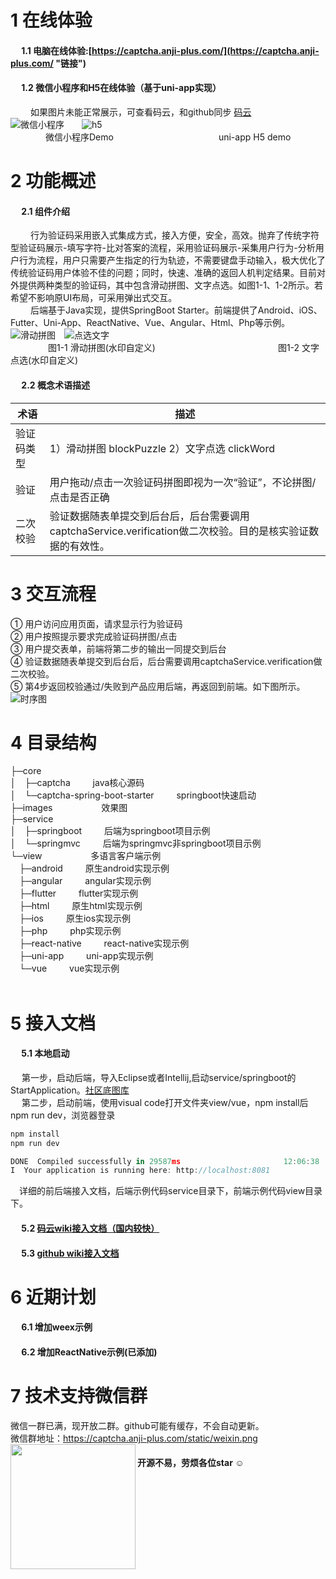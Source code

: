 # 1 在线体验
#### &emsp; 1.1 电脑在线体验:[https://captcha.anji-plus.com/](https://captcha.anji-plus.com/ "链接")
#### &emsp; 1.2 微信小程序和H5在线体验（基于uni-app实现）
 &emsp;&emsp; 如果图片未能正常展示，可查看码云，和github同步 [码云]( https://gitee.com/anji-plus/captcha "码云")<br>
 ![微信小程序](https://captcha.anji-plus.com/static/8cm.jpg  "微信小程序")&emsp;&emsp;![h5](https://images.gitee.com/uploads/images/2020/0429/174246_c33e3fa3_1728982.png "h5.png")<br>
 &emsp;&emsp;&emsp;&emsp;微信小程序Demo&emsp;&emsp;&emsp;&emsp;&emsp;&emsp;&emsp;&emsp;&emsp;&emsp;&emsp;&emsp;uni-app H5 demo

# 2 功能概述
#### &emsp; 2.1 组件介绍
 &emsp;&emsp; 行为验证码采用嵌入式集成方式，接入方便，安全，高效。抛弃了传统字符型验证码展示-填写字符-比对答案的流程，采用验证码展示-采集用户行为-分析用户行为流程，用户只需要产生指定的行为轨迹，不需要键盘手动输入，极大优化了传统验证码用户体验不佳的问题；同时，快速、准确的返回人机判定结果。目前对外提供两种类型的验证码，其中包含滑动拼图、文字点选。如图1-1、1-2所示。若希望不影响原UI布局，可采用弹出式交互。<br>
 &emsp;&emsp; 后端基于Java实现，提供SpringBoot Starter。前端提供了Android、iOS、Futter、Uni-App、ReactNative、Vue、Angular、Html、Php等示例。<br>
 ![滑动拼图](https://captcha.anji-plus.com/static/blockPuzzle.png "滑动拼图")&emsp;![点选文字](https://captcha.anji-plus.com/static/clickWord.png "点选文字")<br>
 &emsp;&emsp;&emsp;&emsp; 图1-1 滑动拼图(水印自定义)&emsp;&emsp;&emsp;&emsp;&emsp;&emsp;&emsp;&emsp;&emsp;&emsp;&emsp;&emsp;&emsp;&emsp;图1-2 文字点选(水印自定义)

#### &emsp; 2.2 概念术语描述
| 术语  | 描述  |
| ------------ | ------------ |
| 验证码类型 | 1）滑动拼图 blockPuzzle  2）文字点选 clickWord|
| 验证  |  用户拖动/点击一次验证码拼图即视为一次“验证”，不论拼图/点击是否正确 |
| 二次校验  | 验证数据随表单提交到后台后，后台需要调用captchaService.verification做二次校验。目的是核实验证数据的有效性。  |

# 3 交互流程
①	用户访问应用页面，请求显示行为验证码<br>
②	用户按照提示要求完成验证码拼图/点击<br>
③	用户提交表单，前端将第二步的输出一同提交到后台<br>
④	验证数据随表单提交到后台后，后台需要调用captchaService.verification做二次校验。<br>
⑤	第4步返回校验通过/失败到产品应用后端，再返回到前端。如下图所示。
![时序图](https://captcha.anji-plus.com/static/shixu.png "时序图")

# 4 目录结构
├─core<br>
│&emsp;├─captcha   &emsp;&emsp;    java核心源码<br>
│&emsp;└─captcha-spring-boot-starter    &emsp;&emsp;    springboot快速启动<br>
├─images    &emsp;&emsp;&emsp;&emsp;&emsp;    效果图<br>
├─service<br>
│&emsp;├─springboot   &emsp;&emsp;    后端为springboot项目示例<br>
│&emsp;└─springmvc    &emsp;&emsp;    后端为springmvc非springboot项目示例<br>
└─view    &emsp;&emsp;&emsp;&emsp;&emsp;    多语言客户端示例<br>
&emsp;├─android    &emsp;&emsp;    原生android实现示例<br>
&emsp;├─angular    &emsp;&emsp;    angular实现示例<br>
&emsp;├─flutter    &emsp;&emsp;    flutter实现示例<br>
&emsp;├─html    &emsp;&emsp;    原生html实现示例<br>
&emsp;├─ios    &emsp;&emsp;    原生ios实现示例<br>
&emsp;├─php    &emsp;&emsp;    php实现示例<br>
&emsp;├─react-native    &emsp;&emsp;    react-native实现示例<br>
&emsp;├─uni-app    &emsp;&emsp;    uni-app实现示例<br>
&emsp;└─vue    &emsp;&emsp;    vue实现示例<br>
&emsp;

# 5 接入文档
#### &emsp; 5.1 本地启动
&emsp; 第一步，启动后端，导入Eclipse或者Intellij,启动service/springboot的StartApplication。[社区底图库](https://gitee.com/anji-plus/AJ-Captcha-Images)<br>
&emsp; 第二步，启动前端，使用visual code打开文件夹view/vue，npm install后npm run dev，浏览器登录<br>
```js
npm install
npm run dev

DONE  Compiled successfully in 29587ms                       12:06:38
I  Your application is running here: http://localhost:8081
``` 
&emsp;详细的前后端接入文档，后端示例代码service目录下，前端示例代码view目录下。
#### &emsp; 5.2 [码云wiki接入文档（国内较快）](https://gitee.com/anji-plus/captcha/wikis/Home "码云")<br>
#### &emsp; 5.3 [github wiki接入文档](https://github.com/anji-plus/captcha/wiki "github")<br>

# 6 近期计划
#### &emsp; 6.1 增加weex示例
#### &emsp; 6.2 增加ReactNative示例(已添加)

# 7 技术支持微信群
微信一群已满，现开放二群。github可能有缓存，不会自动更新。
<br>微信群地址：https://captcha.anji-plus.com/static/weixin.png
<img src="https://captcha.anji-plus.com/static/weixin.png" width = "200" height = "200" div align=left />

 #### 开源不易，劳烦各位star ☺


